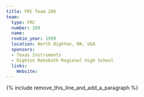 ```yaml
---
title: FRC Team 209
team:
  type: FRC
  number: 209
  name:
  rookie_year: 1999
  location: North Dighton, MA, USA
  sponsors:
  - Texas Instruments
  - Dighton Rehoboth Regional High School
  links:
    Website:
---
```


{% include remove_this_line_and_add_a_paragraph %}